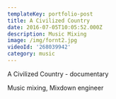 ```yaml
---
templateKey: portfolio-post
title: A Civilized Country
date: 2016-07-05T10:05:52.000Z
description: Music Mixing
image: /img/fornt2.jpg
videoId: '268039942'
category: music
---
```

A Civilized Country - documentary

Music mixing, Mixdown engineer
